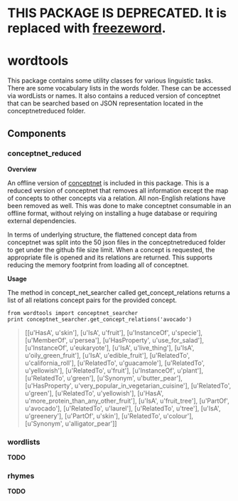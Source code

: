 # THIS PACKAGE IS DEPRECATED. It is replaced with [freezeword](https://github.com/mattfister/freezeword).

# wordtools
This package contains some utility classes for various linguistic tasks. There are some vocabulary lists in the words folder. These can be accessed via wordLists or names. It also contains a reduced version of conceptnet that can be searched based on JSON representation located in the conceptnetreduced folder.

## Components

### conceptnet_reduced
**Overview**

An offline version of [conceptnet](http://conceptnet5.media.mit.edu/) is included in this package. This is a reduced version of conceptnet that removes all information except the map of concepts to other concepts via a relation. All non-English relations have been removed as well. This was done to make conceptnet consumable in an offline format, without relying on installing a huge database or requiring external dependencies.

In terms of underlying structure, the flattened concept data from conceptnet was split into the 50 json files in the conceptnetreduced folder to get under the github file size limit. When a concept is requested, the appropriate file is opened and its relations are returned. This supports reducing the memory footprint from loading all of conceptnet.

**Usage**

The method in concept_net_searcher called get_concept_relations returns a list of all relations concept pairs for the provided concept.

    from wordtools import conceptnet_searcher
    print conceptnet_searcher.get_concept_relations('avocado')

>[[u'HasA', u'skin'], [u'IsA', u'fruit'], [u'InstanceOf', u'specie'], [u'MemberOf', u'persea'], [u'HasProperty',     u'use_for_salad'], [u'InstanceOf', u'eukaryote'], [u'IsA', u'live_thing'], [u'IsA', u'oily_green_fruit'], [u'IsA', u'edible_fruit'], [u'RelatedTo', u'california_roll'], [u'RelatedTo', u'guacamole'], [u'RelatedTo', u'yellowish'], [u'RelatedTo', u'fruit'], [u'InstanceOf', u'plant'], [u'RelatedTo', u'green'], [u'Synonym', u'butter_pear'], [u'HasProperty', u'very_popular_in_vegetarian_cuisine'], [u'RelatedTo', u'green'], [u'RelatedTo', u'yellowish'], [u'HasA', u'more_protein_than_any_other_fruit'], [u'IsA', u'fruit_tree'], [u'PartOf', u'avocado'], [u'RelatedTo', u'laurel'], [u'RelatedTo', u'tree'], [u'IsA', u'greenery'], [u'PartOf', u'skin'], [u'RelatedTo', u'colour'], [u'Synonym', u'alligator_pear']]

### wordlists
**TODO**
### rhymes
**TODO**
